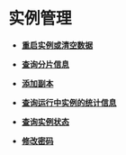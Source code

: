 # 实例管理<a name="dcs-api-0312035"></a>

-   **[重启实例或清空数据](重启实例或清空数据1.md)**  

-   **[查询分片信息](查询分片信息1.md)**  

-   **[添加副本](添加副本1.md)**  

-   **[查询运行中实例的统计信息](查询运行中实例的统计信息1.md)**  

-   **[查询实例状态](查询实例状态1.md)**  

-   **[修改密码](修改密码1.md)**  


